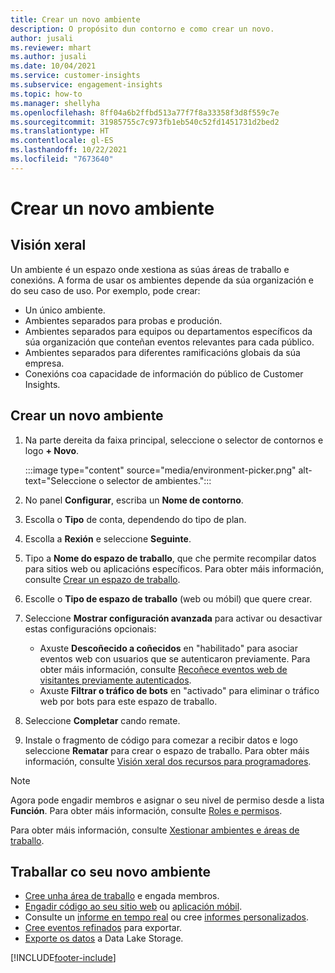 ```yaml
---
title: Crear un novo ambiente
description: O propósito dun contorno e como crear un novo.
author: jusali
ms.reviewer: mhart
ms.author: jusali
ms.date: 10/04/2021
ms.service: customer-insights
ms.subservice: engagement-insights
ms.topic: how-to
ms.manager: shellyha
ms.openlocfilehash: 8ff04a6b2ffbd513a77f7f8a33358f3d8f559c7e
ms.sourcegitcommit: 31985755c7c973fb1eb540c52fd1451731d2bed2
ms.translationtype: HT
ms.contentlocale: gl-ES
ms.lasthandoff: 10/22/2021
ms.locfileid: "7673640"
---
```

# <a name="create-a-new-environment"></a>Crear un novo ambiente 

## <a name="overview"></a>Visión xeral

Un ambiente é un espazo onde xestiona as súas áreas de traballo e conexións. A forma de usar os ambientes depende da súa organización e do seu caso de uso. Por exemplo, pode crear:

- Un único ambiente.
- Ambientes separados para probas e produción.
- Ambientes separados para equipos ou departamentos específicos da súa organización que conteñan eventos relevantes para cada público.
- Ambientes separados para diferentes ramificacións globais da súa empresa.
- Conexións coa capacidade de información do público de Customer Insights.

## <a name="create-a-new-environment"></a>Crear un novo ambiente

1. Na parte dereita da faixa principal, seleccione o selector de contornos e logo **+ Novo**.

   :::image type="content" source="media/environment-picker.png" alt-text="Seleccione o selector de ambientes.":::

1. No panel **Configurar**, escriba un **Nome de contorno**.

1. Escolla o **Tipo** de conta, dependendo do tipo de plan.

1. Escolla a **Rexión** e seleccione **Seguinte**. 

1. Tipo a **Nome do espazo de traballo**, que che permite recompilar datos para sitios web ou aplicacións específicos. Para obter máis información, consulte [Crear un espazo de traballo](create-workspace.md).

1. Escolle o **Tipo de espazo de traballo** (web ou móbil) que quere crear. 

1. Seleccione **Mostrar configuración avanzada** para activar ou desactivar estas configuracións opcionais:

   - Axuste **Descoñecido a coñecidos** en "habilitado" para asociar eventos web con usuarios que se autenticaron previamente. Para obter máis información, consulte [Recoñece eventos web de visitantes previamente autenticados](unknown-to-known.md).
   - Axuste **Filtrar o tráfico de bots** en "activado" para eliminar o tráfico web por bots para este espazo de traballo. 

1. Seleccione **Completar** cando remate. 

1. Instale o fragmento de código para comezar a recibir datos e logo seleccione **Rematar** para crear o espazo de traballo. Para obter máis información, consulte [Visión xeral dos recursos para programadores](developer-resources.md).

> [!NOTE]
> Agora pode engadir membros e asignar o seu nivel de permiso desde a lista **Función**. Para obter máis información, consulte [Roles e permisos](user-roles.md). 

Para obter máis información, consulte [Xestionar ambientes e áreas de traballo](manage-environments-workspaces.md).

## <a name="work-with-your-new-environment"></a>Traballar co seu novo ambiente

- [Cree unha área de traballo](../engagement-insights/create-workspace.md) e engada membros.
- [Engadir código ao seu sitio web](../engagement-insights/instrument-website.md) ou [aplicación móbil](../engagement-insights/developer-resources.md#capture-events-from-mobile-apps).
- Consulte un [informe en tempo real](../engagement-insights/view-reports.md) ou cree [informes personalizados](../engagement-insights/custom-reports.md).
- [Cree eventos refinados](../engagement-insights/refined-events.md) para exportar.
- [Exporte os datos](../engagement-insights/export-events.md) a Data Lake Storage.

[!INCLUDE[footer-include](../includes/footer-banner.md)]
